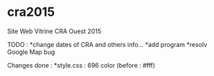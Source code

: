 # cra2015
Site Web Vitrine CRA Ouest 2015

TODO :
*change dates of CRA and others info...
*add program
*resolv Google Map bug

Changes done :
*style.css : 696 color (before : #fff)